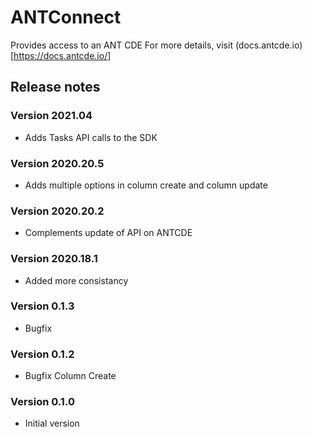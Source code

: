 # ANTConnect

Provides access to an ANT CDE
For more details, visit (docs.antcde.io)[https://docs.antcde.io/]

## Release notes

### Version 2021.04
- Adds Tasks API calls to the SDK

### Version 2020.20.5
- Adds multiple options in column create and column update

### Version 2020.20.2
- Complements update of API on ANTCDE

### Version 2020.18.1
- Added more consistancy

### Version 0.1.3
- Bugfix

### Version 0.1.2
- Bugfix Column Create

### Version 0.1.0
- Initial version



